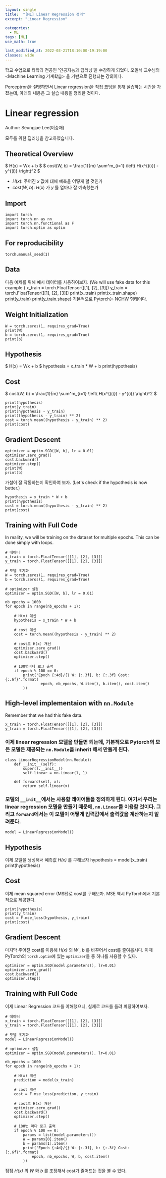 ```yaml
---
layout: single
title:  "[ML] Linear Regression 정리"
excerpt: "Linear Regression"

categories:
  - ML
tags: [ML]
use_math: true

last_modified_at: 2022-03-21T18:10:00-19:19:00
classes: wide
---
```


학교 수업으로 타학과 전공인 '인공지능과 딥러닝'을 수강하게 되었다.
오일석 교수님의 <Machine Learning 기계학습> 을 기반으로 진행되는 강의이다.

Perceptron을 설명하면서 Linear regression을 직접 코딩을 통해 실습하는 시간을 가졌는데, 아래의 내용은 그 실습 내용을 정리한 것이다.


# Linear regression
Author: Seungjae Lee(이승재)

모두를 위한 딥러닝을 참고하였습니다.

## Theoretical Overview
$ H(x) = Wx + b $
$ cost(W, b) = \\frac{1}{m} \\sum^m_{i=1} \\left( H(x^{(i)}) - y^{(i)} \\right)^2 $

- $H(x)$: 주어진 $x$ 값에 대해 예측을 어떻게 할 것인가
- $cost(W, b)$: $H(x)$ 가 $y$ 를 얼마나 잘 예측했는가

## Import
    import torch
    import torch.nn as nn
    import torch.nn.functional as F
    import torch.optim as optim

## For reproducibility
    torch.manual_seed(1)

## Data
다음 예제를 위해 예시 데이터를 사용하여보자.
(We will use fake data for this example.) 
    x_train = torch.FloatTensor([[1], [2], [3]])
    y_train = torch.FloatTensor([[1], [2], [3]])
    print(x_train)
    print(x_train.shape)
    print(y_train)
    print(y_train.shape)
기본적으로 Pytorch는 NCHW 형태이다.

## Weight Initialization
    W = torch.zeros(1, requires_grad=True)
    print(W)
    b = torch.zeros(1, requires_grad=True)
    print(b)

## Hypothesis
$ H(x) = Wx + b $
    hypothesis = x_train * W + b
    print(hypothesis)

## Cost
$ cost(W, b) = \frac{1}{m} \sum^m_{i=1} \left( H(x^{(i)}) - y^{(i)} \right)^2 $

    print(hypothesis)
    print(y_train)
    print(hypothesis - y_train)
    print((hypothesis - y_train) ** 2)
    cost = torch.mean((hypothesis - y_train) ** 2)
    print(cost)

## Gradient Descent
    optimizer = optim.SGD([W, b], lr = 0.01)
    optimizer.zero_grad()
    cost.backward()
    optimizer.step()
    print(W)
    print(b)

가설이 잘 작동하는지 확인하여 보자.
(Let's check if the hypothesis is now better.)

    hypothesis = x_train * W + b
    print(hypothesis)
    cost = torch.mean((hypothesis - y_train) ** 2)
    print(cost)

## Training with Full Code
In reality, we will be training on the dataset for multiple epochs. This can be done simply with loops.

    # 데이터
    x_train = torch.FloatTensor([[1], [2], [3]])
    y_train = torch.FloatTensor([[1], [2], [3]])

    # 모델 초기화
    W = torch.zeros(1, requires_grad=True)
    b = torch.zeros(1, requires_grad=True)

    # optimizer 설정
    optimizer = optim.SGD([W, b], lr = 0.01)

    nb_epochs = 1000
    for epoch in range(nb_epochs + 1):
            
        # H(x) 계산
        hypothesis = x_train * W + b
            
        # cost 계산
        cost = torch.mean((hypothesis - y_train) ** 2)
            
        # cost로 H(x) 개선
        optimizer.zero_grad()
        cost.backward()
        optimizer.step()
            
        # 100번마다 로그 출력
        if epoch % 100 == 0:
            print('Epoch {:4d}/{} W: {:.3f}, b: {:.3f} Cost: {:.6f}'.format(
                    epoch, nb_epochs, W.item(), b.item(), cost.item()
            ))

## High-level implementaion with `nn.Module`
Remember that we had this fake data.

    x_train = torch.FloatTensor([[1], [2], [3]])
    y_train = torch.FloatTensor([[1], [2], [3]])

### 이제 linear regression 모델을 만들면 되는데, 기본적으로 Pytorch의 모든 모델은 제공되는 `nn.Module`을 inherit 해서 만들게 된다.

    class LinearRegressionModel(nn.Module):
        def __init__(self):
            super().__init__()
            self.linear = nn.Linear(1, 1)
            
        def forward(self, x):
            return self.linear(x)

### 모델의 `__init__`에서는 사용할 레이어들을 정의하게 된다. 여기서 우리는 linear regression 모델을 만들기 때문에, `nn.Linear`를 이용할 것이다. 그리고 `forward`에서는 이 모델이 어떻게 입력값에서 출력값을 계산하는지 알려준다.

    model = LinearRegressionModel()

## Hypothesis
이제 모델을 생성해서 예측값 *H(x)* 를 구해보자
    hypothesis = model(x_train)
    print(hypothesis)

## Cost
이제 mean squared error (MSE)로 cost를 구해보자. MSE 역시 PyTorch에서 기본적으로 제공한다.

    print(hypothesis)
    print(y_train)
    cost = F.mse_loss(hypothesis, y_train)
    print(cost)

## Gradient Descent
마지막 주어진 cost를 이용해 *H(x)* 의 *W* , *b* 를 바꾸어서 cost를 줄여봅시다. 이때 PyTorch의 `torch.optim`에 있는 `optimizer`들 중 하나를 사용할 수 있다.

    optimizer = optim.SGD(model.parameters(), lr=0.01)
    optimizer.zero_grad()
    cost.backward()
    optimizer.step()

## Training with Full Code
이제 Linear Regression 코드를 이해했으니, 실제로 코드를 돌려 피팅하여보자.

    # 데이터
    x_train = torch.FloatTensor([[1], [2], [3]])
    y_train = torch.FloatTensor([[1], [2], [3]])

    # 모델 초기화
    model = LinearRegressionModel()

    # optimizer 설정
    optimizer = optim.SGD(model.parameters(), lr=0.01)

    nb_epochs = 1000
    for epoch in range(nb_epochs + 1):
        
        # H(x) 계산
        prediction = model(x_train)
            
        # cost 계산
        cost = F.mse_loss(prediction, y_train)
            
        # cost로 H(x) 개선
        optimizer.zero_grad()
        cost.backward()
        optimizer.step()
            
        # 100번 마다 로그 출력
        if epoch % 100 == 0:
            params = list(model.parameters())
            W = params[0].item()
            b = params[1].item()
            print('Epoch {:4d}/{} W: {:.3f}, b: {:.3f} Cost: {:.6f}'.format(
                epoch, nb_epochs, W, b, cost.item()
            ))
        
점점 *H(x)* 의 *W* 와 *b* 를 조정해서 cost가 줄어드는 것을 볼 수 있다.
